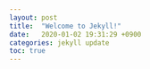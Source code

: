 ```yaml
---
layout: post
title:  "Welcome to Jekyll!"
date:   2020-01-02 19:31:29 +0900
categories: jekyll update
toc: true
---
```


